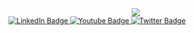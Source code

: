 <div id="header" align="center">
  <img src="https://media.giphy.com/media/v1.Y2lkPTc5MGI3NjExNzllYTliNmRhMjIxNjUzODJkNjAyNzdlYzhhNGFjYzRmOGYwNWU3YyZjdD1z/M9gbBd9nbDrOTu1Mqx/giphy.gif"/>
</div>
<div id="badges">
  <a href="your-linkedin-URL">
    <img src="https://img.shields.io/badge/LinkedIn-blue?style=for-the-badge&logo=linkedin&logoColor=white" alt="LinkedIn Badge"/>
  </a>
  <a href="your-youtube-URL">
    <img src="https://img.shields.io/badge/YouTube-red?style=for-the-badge&logo=youtube&logoColor=white" alt="Youtube Badge"/>
  </a>
  <a href="your-twitter-URL">
    <img src="https://img.shields.io/badge/Twitter-blue?style=for-the-badge&logo=twitter&logoColor=white" alt="Twitter Badge"/>
  </a>
</div>
